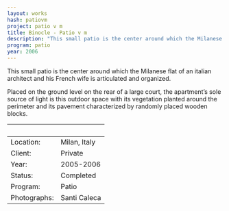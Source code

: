 ```yaml
---
layout: works
hash: patiovm
project: patio v m
title: Binocle - Patio v m
description: "This small patio is the center around which the Milanese flat of an italian architect and his French wife is articulated and organized."
program: patio
year: 2006
---
```


This small patio is the center around which the Milanese flat of an italian architect and his French wife is articulated and organized.

Placed on the ground level on the rear of a large court, the apartment’s sole source of light is this outdoor space with its vegetation planted around the perimeter and its pavement characterized by randomly placed wooden blocks.


|&nbsp;|&nbsp;|
|:----------|:---------------|
| Location:    | Milan, Italy |
| Client:      | Private      |
| Year:        | 2005-2006    |
| Status:      | Completed    |
| Program:     | Patio        |
| Photographs: | Santi Caleca |
